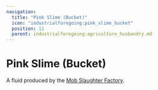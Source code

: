 ```yaml
---
navigation:
  title: "Pink Slime (Bucket)"
  icon: "industrialforegoing:pink_slime_bucket"
  position: 11
  parent: industrialforegoing:agriculture_husbandry.md
---
```


# Pink Slime (Bucket)

A fluid produced by the [Mob Slaughter Factory](./mob_slaughter_factory.md).

